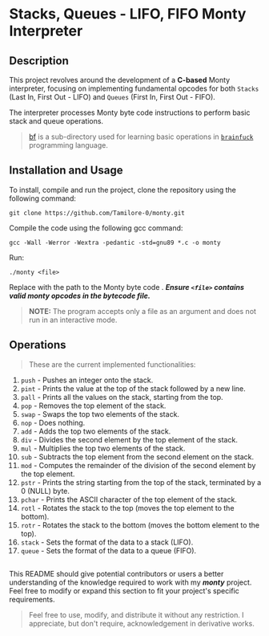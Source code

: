 # Stacks, Queues - LIFO, FIFO Monty Interpreter

## Description
This project revolves around the development of a **C-based** Monty interpreter, focusing on implementing fundamental opcodes for both `Stacks` (Last In, First Out - LIFO) and `Queues` (First In, First Out - FIFO).

The interpreter processes Monty byte code instructions to perform basic stack and queue operations.
> [bf](./bf) is a sub-directory used for learning basic operations in [`brainfuck`](https://en.wikipedia.org/wiki/Brainfuck) programming language.

## Installation and Usage
To install, compile and run the project, clone the repository using the following command:
```
git clone https://github.com/Tamilore-0/monty.git
```
Compile the code using the following gcc command:
```
gcc -Wall -Werror -Wextra -pedantic -std=gnu89 *.c -o monty
```
Run:
```
./monty <file>
```
Replace <file> with the path to the Monty byte code <file>.
***Ensure `<file>` contains valid monty opcodes in the bytecode file.***
> **NOTE:** The program accepts only a file as an argument and does not run in an interactive mode.

## Operations
> These are the current implemented functionalities:

1. `push` - Pushes an integer onto the stack.
2. `pint` - Prints the value at the top of the stack followed by a new line.
3. `pall` - Prints all the values on the stack, starting from the top.
4. `pop` - Removes the top element of the stack.
5. `swap` - Swaps the top two elements of the stack.
6. `nop` - Does nothing.
7. `add` - Adds the top two elements of the stack.
8. `div` - Divides the second element by the top element of the stack.
9. `mul` - Multiplies the top two elements of the stack.
10. `sub` - Subtracts the top element from the second element on the stack.
11. `mod` - Computes the remainder of the division of the second element by the top element.
12. `pstr` - Prints the string starting from the top of the stack, terminated by a 0 (NULL) byte.
13. `pchar` - Prints the ASCII character of the top element of the stack.
14. `rotl` - Rotates the stack to the top (moves the top element to the bottom).
15. `rotr` - Rotates the stack to the bottom (moves the bottom element to the top).
16. `stack` - Sets the format of the data to a stack (LIFO).
17. `queue` - Sets the format of the data to a queue (FIFO).

##
This README should give potential contributors or users a better understanding of the knowledge required to work with my ***monty*** project. Feel free to modify or expand this section to fit your project's specific requirements.
> Feel free to use, modify, and distribute it without any restriction. I appreciate, but don't require, acknowledgement in derivative works.